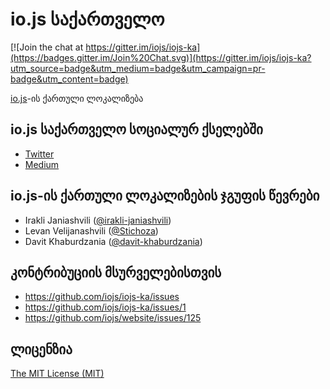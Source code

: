 # io.js საქართველო

[![Join the chat at https://gitter.im/iojs/iojs-ka](https://badges.gitter.im/Join%20Chat.svg)](https://gitter.im/iojs/iojs-ka?utm_source=badge&utm_medium=badge&utm_campaign=pr-badge&utm_content=badge)

[io.js](https://iojs.org/)-ის ქართული ლოკალიზება

## io.js საქართველო სოციალურ ქსელებში

- [Twitter](http://twitter.com/iojs_ka)
- [Medium](https://medium.com/@iojs_ka)

## io.js-ის ქართული ლოკალიზების ჯგუფის წევრები

- Irakli Janiashvili ([@irakli-janiashvili](https://github.com/irakli-janiashvili))
- Levan Velijanashvili ([@Stichoza](https://github.com/Stichoza))
- Davit Khaburdzania ([@davit-khaburdzania](https://github.com/davit-khaburdzania))

## კონტრიბუციის მსურველებისთვის

- https://github.com/iojs/iojs-ka/issues
- https://github.com/iojs/iojs-ka/issues/1
- https://github.com/iojs/website/issues/125

## ლიცენზია
[The MIT License (MIT)](/LICENSE)
